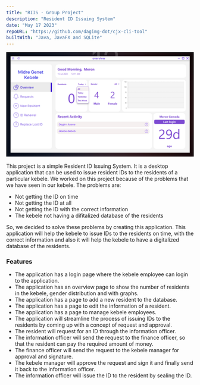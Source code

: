 ```yaml
---
title: "RIIS - Group Project"
description: "Resident ID Issuing System"
date: "May 17 2023"
repoURL: "https://github.com/dagimg-dot/cjx-cli-tool"
builtWith: "Java, JavaFX and SQLite"
---
```


![RIIS](https://github.com/Lit-coders/RIIS/raw/main/RIIS-ScreenShots/Overview.png)

This project is a simple Resident ID Issuing System. It is a desktop application that can be used to issue resident IDs to the residents of a particular kebele. We worked on this project because of the problems that we have seen in our kebele. The problems are:

- Not getting the ID on time
- Not getting the ID at all
- Not getting the ID with the correct information
- The kebele not having a difitalized database of the residents

So, we decided to solve these problems by creating this application. This application will help the kebele to issue IDs to the residents on time, with the correct information and also it will help the kebele to have a digitalized database of the residents.

### Features

- The application has a login page where the kebele employee can login to the application.
- The application has an overview page to show the number of residents in the kebele, gender distribution and with graphs.
- The application has a page to add a new resident to the database.
- The application has a page to edit the information of a resident.
- The application has a page to manage kebele employees.
- The application will streamline the process of issuing IDs to the residents by coming up with a concept of request and approval.
- The resident will request for an ID through the information officer.
- The information officer will send the request to the finance officer, so that the resident can pay the required amount of money.
- The finance officer will send the request to the kebele manager for approval and signature.
- The kebele manager will approve the request and sign it and finally send it back to the information officer.
- The information officer will issue the ID to the resident by sealing the ID.
